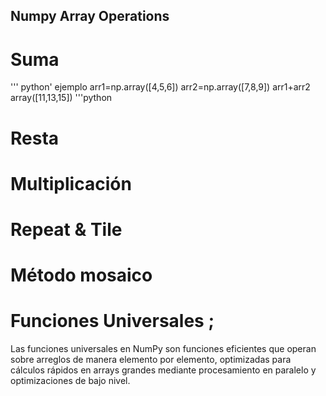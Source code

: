 ## Numpy Array Operations 
# Suma
''' python' 
ejemplo 
arr1=np.array([4,5,6])
arr2=np.array([7,8,9])
arr1+arr2
array([11,13,15])
'''python 
# Resta
# Multiplicación 
# Repeat & Tile

# Método mosaico
# Funciones Universales ;
 Las funciones universales en NumPy son funciones eficientes que operan sobre arreglos de manera elemento por elemento, optimizadas para cálculos rápidos en arrays grandes mediante procesamiento en paralelo y optimizaciones de bajo nivel.
